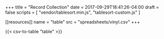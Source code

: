 +++
title = "Record Collection"
date = 2017-09-29T18:41:26-04:00
draft = false
scripts = [
  "vendor/tablesort.min.js",
  "tablesort-custom.js"
]

[[resources]]
  name = "table"
  src = "spreadsheets/vinyl.csv"
+++

{{< csv-to-table "table" >}}
